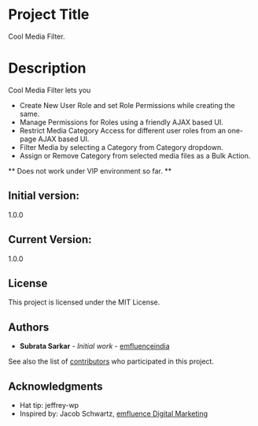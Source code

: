 # Project Title
Cool Media Filter.

# Description
Cool Media Filter lets you

* Create New User Role and set Role Permissions while creating the same.
* Manage Permissions for Roles using a friendly AJAX based UI.
* Restrict Media Category Access for different user roles from an one-page AJAX based UI.
* Filter Media by selecting a Category from Category dropdown.
* Assign or Remove Category from selected media files as a Bulk Action.

** Does not work under VIP environment so far. **


## Initial version:
1.0.0

## Current Version:
1.0.0

## License
This project is licensed under the MIT License.

## Authors
* **Subrata Sarkar** - *Initial work* - [emfluenceindia](https://github.com/emfluenceindia)

See also the list of [contributors](https://github.com/emfluenceindia/cool-media-filter/graphs/contributors) who participated in this project.

## Acknowledgments
* Hat tip: jeffrey-wp
* Inspired by: Jacob Schwartz, [emfluence Digital Marketing](https://emfluence.com/)